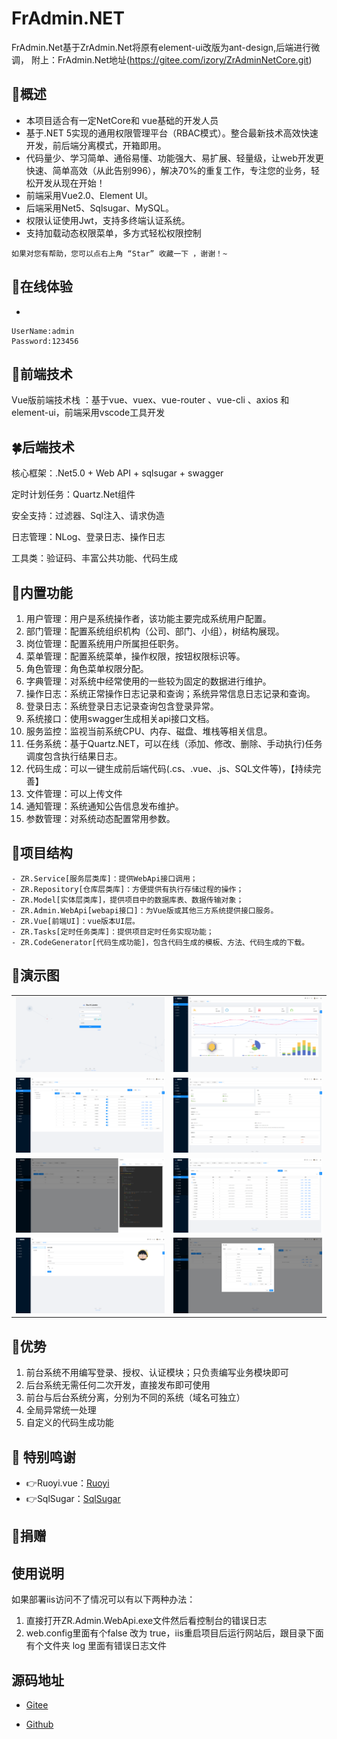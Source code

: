 # FrAdmin.NET

FrAdmin.Net基于ZrAdmin.Net将原有element-ui改版为ant-design,后端进行微调，
附上：FrAdmin.Net地址(https://gitee.com/izory/ZrAdminNetCore.git)

## 🍟概述
* 本项目适合有一定NetCore和 vue基础的开发人员
* 基于.NET 5实现的通用权限管理平台（RBAC模式）。整合最新技术高效快速开发，前后端分离模式，开箱即用。
* 代码量少、学习简单、通俗易懂、功能强大、易扩展、轻量级，让web开发更快速、简单高效（从此告别996），解决70%的重复工作，专注您的业务，轻松开发从现在开始！
* 前端采用Vue2.0、Element UI。
* 后端采用Net5、Sqlsugar、MySQL。
* 权限认证使用Jwt，支持多终端认证系统。
* 支持加载动态权限菜单，多方式轻松权限控制

  
```
如果对您有帮助，您可以点右上角 “Star” 收藏一下 ，谢谢！~
```

## 🍿在线体验
- 

```
UserName:admin
Password:123456
```
## 🍁前端技术
Vue版前端技术栈 ：基于vue、vuex、vue-router 、vue-cli 、axios 和 element-ui，前端采用vscode工具开发

## 🍀后端技术
核心框架：.Net5.0 + Web API + sqlsugar + swagger

定时计划任务：Quartz.Net组件

安全支持：过滤器、Sql注入、请求伪造

日志管理：NLog、登录日志、操作日志

工具类：验证码、丰富公共功能、代码生成

## 🍖内置功能

1. 用户管理：用户是系统操作者，该功能主要完成系统用户配置。
2. 部门管理：配置系统组织机构（公司、部门、小组），树结构展现。
3. 岗位管理：配置系统用户所属担任职务。
4. 菜单管理：配置系统菜单，操作权限，按钮权限标识等。
5. 角色管理：角色菜单权限分配。
6. 字典管理：对系统中经常使用的一些较为固定的数据进行维护。
6. 操作日志：系统正常操作日志记录和查询；系统异常信息日志记录和查询。
7. 登录日志：系统登录日志记录查询包含登录异常。
8. 系统接口：使用swagger生成相关api接口文档。
9. 服务监控：监视当前系统CPU、内存、磁盘、堆栈等相关信息。
11. 任务系统：基于Quartz.NET，可以在线（添加、修改、删除、手动执行)任务调度包含执行结果日志。
13. 代码生成：可以一键生成前后端代码(.cs、.vue、.js、SQL文件等)，【持续完善】
14. 文件管理：可以上传文件
15. 通知管理：系统通知公告信息发布维护。
16. 参数管理：对系统动态配置常用参数。

## 🍻项目结构

```
- ZR.Service[服务层类库]：提供WebApi接口调用；
- ZR.Repository[仓库层类库]：方便提供有执行存储过程的操作；
- ZR.Model[实体层类库]，提供项目中的数据库表、数据传输对象；
- ZR.Admin.WebApi[webapi接口]：为Vue版或其他三方系统提供接口服务。
- ZR.Vue[前端UI]：vue版本UI层。
- ZR.Tasks[定时任务类库]：提供项目定时任务实现功能；
- ZR.CodeGenerator[代码生成功能]，包含代码生成的模板、方法、代码生成的下载。
```

## 🍎演示图

<table>
    <tr>
        <td><img src="https://raw.githubusercontent.com/billzhuh/McDull/main/document/images/7.png"/></td>
        <td><img src="https://raw.githubusercontent.com/billzhuh/McDull/main/document/images/1.png"/></td>
    </tr>
<tr>
        <td><img src="https://raw.githubusercontent.com/billzhuh/McDull/main/document/images/2.png"/></td>
        <td><img src="https://raw.githubusercontent.com/billzhuh/McDull/main/document/images/3.PNG"/></td>
    </tr>
<tr>
        <td><img src="https://raw.githubusercontent.com/billzhuh/McDull/main/document/images/4.png"/></td>
        <td><img src="https://raw.githubusercontent.com/billzhuh/McDull/main/document/images/5.png"/></td>
    </tr>

<tr>
        <td><img src="https://raw.githubusercontent.com/billzhuh/McDull/main/document/images/6.png"/></td>
        <td><img src="https://raw.githubusercontent.com/billzhuh/McDull/main/document/images/8.png"/></td>
    </tr>
</table>


## 🎉优势

1. 前台系统不用编写登录、授权、认证模块；只负责编写业务模块即可
2. 后台系统无需任何二次开发，直接发布即可使用
3. 前台与后台系统分离，分别为不同的系统（域名可独立）
4. 全局异常统一处理
5. 自定义的代码生成功能

## 💐 特别鸣谢
- 👉Ruoyi.vue：[Ruoyi](http://www.ruoyi.vip/)
- 👉SqlSugar：[SqlSugar](https://gitee.com/dotnetchina/SqlSugar)

## 🎀捐赠


## 使用说明
如果部署iis访问不了情况可以有以下两种办法：
1. 直接打开ZR.Admin.WebApi.exe文件然后看控制台的错误日志
2. web.config里面有个false 改为 true，iis重启项目后运行网站后，跟目录下面 有个文件夹 log 里面有错误日志文件

## 源码地址
- [Gitee](https://gitee.com/billzh/mc-dull.git)

- [Github](https://github.com/billzhuh/McDull.git)


